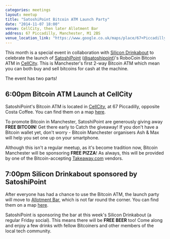 ```yaml
---
categories: meetings
layout: meetup
title: "SatoshiPoint Bitcoin ATM Launch Party"
date: "2014-11-07 18:00"
venue: CellCity, then later Allotment Bar
address: 67 Piccadilly, Manchester, M1 2BS
venue_location_link: "https://www.google.co.uk/maps/place/67+Piccadilly,+Manchester+M1+2BS/@53.4807603,-2.2340626,17z/data=!3m1!4b1!4m2!3m1!1s0x487bb1bef6eed459:0xbf24d30a0bb1c95e"
---
```


This month is a special event in collaboration with [Silicon Drinkabout][drinkabout] to celebrate the launch of [SatoshiPoint][satoshipoint] ([@satoshipoint][satoshipoint-twitter])'s RoboCoin Bitcoin ATM in [CellCity]. This is Manchester's first 2-way Bitcoin ATM which mean you can both buy and sell bitcoins for cash at the machine.

The event has two parts!

## 6:00pm Bitcoin ATM Launch at CellCity

SatoshiPoint's Bitcoin ATM is located in [CellCity][cellcity], at 67 Piccadilly, opposite Costa Coffee. You can find them on a map [here][cellcity-map].

To promote Bitcoin in Manchester, SatoshiPoint are generously giving away **FREE BITCOIN**! Get there early to Catch the giveaway! If you don't have a Bitcoin wallet yet, don't worry - Bitcoin Manchester organisers Ash & Max will help you set one up on your smartphone.

Although this isn't a regular meetup, as it's become tradition now, Bitcoin Manchester will be sponsoring **FREE PIZZA**! As always, this will be provided by one of the Bitcoin-accepting [Takeaway.com][takeaway] vendors.

## 7:00pm Silicon Drinkabout sponsored by SatoshiPoint

After everyone has had a chance to use the Bitcoin ATM, the launch party will move to [Allotment Bar][allotment], which is not far round the corner. You can find them on a map [here][allotment-map].

SatoshiPoint is sponsoring the bar at this week's Silicon Drinkabout (a regular Friday social). This means there will be **FREE BEER** too! Come along and enjoy a few drinks with fellow Bitcoiners and other members of the local tech community.

[drinkabout]: http://3-beards.com/silicondrinkabout/manchester
[satoshipoint]: http://satoshipoint.co.uk
[satoshipoint-twitter]: https://twitter.com/satoshipoint
[cellcity]: http://www.cellcityltd.co.uk/contact-us.php
[cellcity-map]: https://www.google.co.uk/maps/place/67+Piccadilly,+Manchester+M1+2BS/@53.4807603,-2.2340626,17z/data=!3m1!4b1!4m2!3m1!1s0x487bb1bef6eed459:0xbf24d30a0bb1c95e
[allotment]: http://allotmentbar.co.uk
[allotment-map]: http://allotmentbar.co.uk/location/
[takeaway]: http://www.takeaway.com/